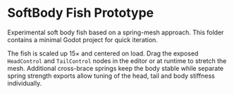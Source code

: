 # SoftBody Fish Prototype

Experimental soft body fish based on a spring-mesh approach.
This folder contains a minimal Godot project for quick iteration.

The fish is scaled up 15× and centered on load. Drag the exposed
`HeadControl` and `TailControl` nodes in the editor or at runtime to
stretch the mesh. Additional cross-brace springs keep the body stable
while separate spring strength exports allow tuning of the head, tail
and body stiffness individually.
